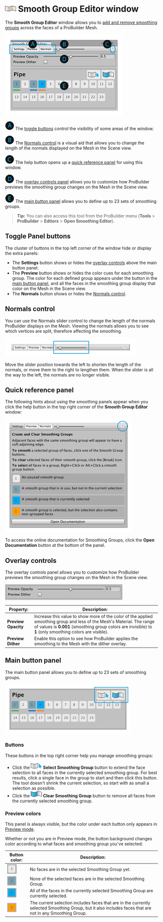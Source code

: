 # ![Smoothing Groups icon](images/icons/Panel_Smoothing.png) Smooth Group Editor window

The **Smooth Group Editor** window allows you to [add and remove smoothing groups](workflow-edit-smoothing.md) across the faces of a ProBuilder Mesh.

![Smoothing Groups Example](images/Smoothing_Editor_props.png)

![A](images/LetterCircle_A.png) The [toggle buttons](#toggle) control the visibility of some areas of the window.

![B](images/LetterCircle_B.png) The [Normals control](#normals) is a visual aid that allows you to change the length of the normals displayed on the Mesh in the Scene view.

![C](images/LetterCircle_C.png) The help button opens up a [quick reference panel](#quickref) for using this window.

![D](images/LetterCircle_D.png) The [overlay controls panel](#overlay) allows you to customize how ProBuilder previews the smoothing group changes on the Mesh in the Scene view. 

![E](images/LetterCircle_E.png) The [main button panel](#main-panel) allows you to define up to 23 sets of smoothing groups. 

> **Tip:** You can also access this tool from the ProBuilder menu (**Tools** > **ProBuilder** > **Editors** > **Open Smoothing Editor**).



<a name="toggle"></a>

## Toggle Panel buttons

The cluster of buttons in the top left corner of the window hide or display the extra panels:

* The **Settings** button shows or hides the [overlay controls](#overlay) above the main button panel.
* The **Preview** button shows or hides the color cues for each smoothing group. The color for each defined group appears under the button in the [main button panel](#main-panel), and all the faces in the smoothing group display that color on the Mesh in the Scene view.
* The **Normals** button shows or hides the [Normals control](#normals).



<a name="normals"></a>

## Normals control

You can use the Normals slider control to change the length of the normals ProBuilder displays on the Mesh. Viewing the normals allows you to see which vertices are split, therefore affecting the smoothing.

![Normals control](images/Smoothing_Editor_props-pnlNormals.png)

Move the slider position towards the left to shorten the length of the normals, or move them to the right to lengthen them. When the slider is all the way to the left, the normals are no longer visible.



<a name="quickref"></a>

## Quick reference panel

The following hints about using the smoothing panels appear when you click the help button in the top right corner of the **Smooth Group Editor** window:

![Quick reference panel panel panel panel](images/Smoothing_Editor_props-pnlQuickref.png)

To access the online documentation for Smoothing Groups, click the **Open Documentation** button at the bottom of the panel.



<a name="overlay"></a>

## Overlay controls

The overlay controls panel allows you to customize how ProBuilder previews the smoothing group changes on the Mesh in the Scene view.

![Overlay Preview controls](images/Smoothing_Editor_props-pnlOverlay.png)



| **Property:**     | **Description:**                                           |
| ------------------- | ------------------------------------------------------------ |
| **Preview Opacity** | Increase this value to show more of the color of the applied smoothing group and less of the Mesh's Material. The range of values is **0.001** (smoothing group colors are invisible) to **1** (only smoothing colors are visible). |
| **Preview Dither**  | Enable this option to see how ProBuilder applies the smoothing to the Mesh with the dither overlay. |





<a name="main-panel"></a>

## Main button panel

The main button panel allows you to define up to 23 sets of smoothing groups. 

![Main button panel](images/Smoothing_Editor_props-pnlMain.png)

### Buttons

These buttons in the top right corner help you manage smoothing groups:

* Click the ![Select by smooth group](images/icons/Selection_SelectBySmoothingGroup.png) __Select Smoothing Group__ button to extend the face selection to all faces in the currently selected smoothing group. For best results, click a single face in the group to start and then click this button. The tool doesn't shrink the current selection, so start with as small a selection as possible.
* Click the ![Break smooth groups](images/icons/Face_BreakSmoothing.png) __Clear Smoothing Group__ button to remove all faces from the currently selected smoothing group.

### Preview colors

This panel is always visible, but the color under each button only appears in [Preview mode](#toggle). 

Whether or not you are in Preview mode, the button background changes color according to what faces and smoothing group you've selected:

| **Button color:**                                          | **Description:**                                           |
| ------------------------------------------------------------ | ------------------------------------------------------------ |
| ![White button background](images/Smoothing_Editor_props-btnWhite.png) | No faces are in the selected Smoothing Group yet.                |
| ![Gray-blue button background](images/Smoothing_Editor_props-btnGray.png) | None of the selected faces are in the selected Smoothing Group. |
| ![Blue button background](images/Smoothing_Editor_props-btnBlue.png) | All of the faces in the currently selected Smoothing Group are currently selected. |
| ![Yellow button background](images/Smoothing_Editor_props-btnYellow.png) | The current selection includes faces that are in the currently selected Smoothing Group, but it also includes faces that are not in any Smoothing Group. |

